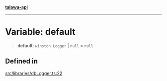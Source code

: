 [**talawa-api**](../../../README.md)

***

# Variable: default

> **default**: `winston.Logger` \| `null` = `null`

## Defined in

[src/libraries/dbLogger.ts:22](https://github.com/Suyash878/talawa-api/blob/e4413cec641a837926071678fed3c7f67234e31e/src/libraries/dbLogger.ts#L22)
